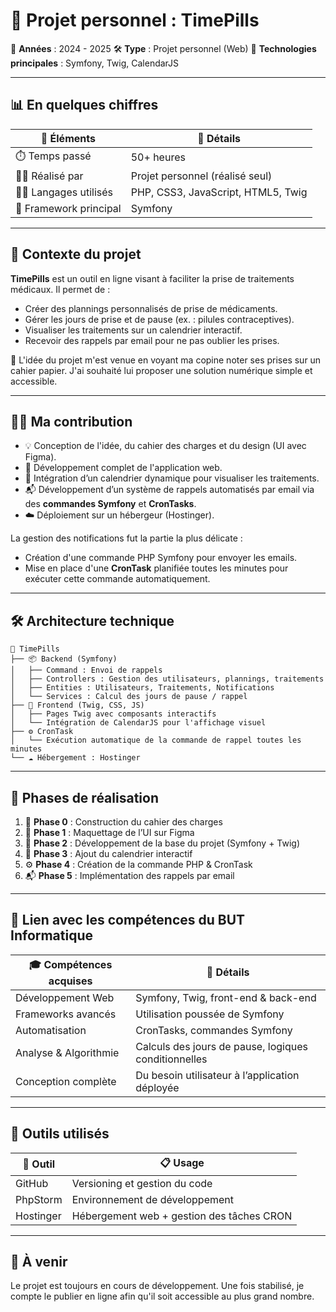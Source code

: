 # 💊 Projet personnel : TimePills

📅 **Années** : 2024 - 2025
🛠️ **Type** : Projet personnel (Web)
🧰 **Technologies principales** : Symfony, Twig, CalendarJS

---

## 📊 En quelques chiffres

| 🚀 Éléments             | 📌 Détails                         |
| ----------------------- | ---------------------------------- |
| ⏱️ Temps passé          | 50+ heures                         |
| 👨‍💻 Réalisé par       | Projet personnel (réalisé seul)    |
| 🧑‍💻 Langages utilisés | PHP, CSS3, JavaScript, HTML5, Twig |
| 🔧 Framework principal  | Symfony                            |

---

## 🧠 Contexte du projet

**TimePills** est un outil en ligne visant à faciliter la prise de traitements médicaux. Il permet de :

* Créer des plannings personnalisés de prise de médicaments.
* Gérer les jours de prise et de pause (ex. : pilules contraceptives).
* Visualiser les traitements sur un calendrier interactif.
* Recevoir des rappels par email pour ne pas oublier les prises.

📝 L'idée du projet m'est venue en voyant ma copine noter ses prises sur un cahier papier. J'ai souhaité lui proposer une solution numérique simple et accessible.

---

## 🧑‍💻 Ma contribution

* 💡 Conception de l'idée, du cahier des charges et du design (UI avec Figma).
* 🧱 Développement complet de l'application web.
* 📅 Intégration d’un calendrier dynamique pour visualiser les traitements.
* 📬 Développement d’un système de rappels automatisés par email via des **commandes Symfony** et **CronTasks**.
* ☁️ Déploiement sur un hébergeur (Hostinger).

La gestion des notifications fut la partie la plus délicate :

* Création d'une commande PHP Symfony pour envoyer les emails.
* Mise en place d'une **CronTask** planifiée toutes les minutes pour exécuter cette commande automatiquement.

---

## 🛠️ Architecture technique

```text
📁 TimePills
├── 📦 Backend (Symfony)
│   ├── Command : Envoi de rappels
│   ├── Controllers : Gestion des utilisateurs, plannings, traitements
│   ├── Entities : Utilisateurs, Traitements, Notifications
│   └── Services : Calcul des jours de pause / rappel
├── 🎨 Frontend (Twig, CSS, JS)
│   ├── Pages Twig avec composants interactifs
│   └── Intégration de CalendarJS pour l'affichage visuel
├── ⚙️ CronTask
│   └── Exécution automatique de la commande de rappel toutes les minutes
└── ☁️ Hébergement : Hostinger
```

---

## 📆 Phases de réalisation

1. 📄 **Phase 0** : Construction du cahier des charges
2. 🎨 **Phase 1** : Maquettage de l’UI sur Figma
3. 🧱 **Phase 2** : Développement de la base du projet (Symfony + Twig)
4. 📅 **Phase 3** : Ajout du calendrier interactif
5. ⚙️ **Phase 4** : Création de la commande PHP & CronTask
6. 📬 **Phase 5** : Implémentation des rappels par email

---

## 🎯 Lien avec les compétences du BUT Informatique

| 🎓 Compétences acquises | 📌 Détails                                           |
| ----------------------- | ---------------------------------------------------- |
| Développement Web       | Symfony, Twig, front-end & back-end                  |
| Frameworks avancés      | Utilisation poussée de Symfony                       |
| Automatisation          | CronTasks, commandes Symfony                         |
| Analyse & Algorithmie   | Calculs des jours de pause, logiques conditionnelles |
| Conception complète     | Du besoin utilisateur à l’application déployée       |

---

## 🧰 Outils utilisés

| 🔧 Outil  | 📋 Usage                                  |
| --------- | ----------------------------------------- |
| GitHub    | Versioning et gestion du code             |
| PhpStorm  | Environnement de développement            |
| Hostinger | Hébergement web + gestion des tâches CRON |

---

## 🔗 À venir

Le projet est toujours en cours de développement. Une fois stabilisé, je compte le publier en ligne afin qu'il soit accessible au plus grand nombre.
